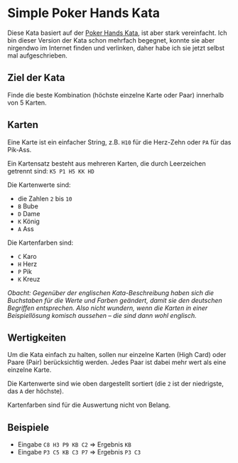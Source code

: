 # Simple Poker Hands Kata

Diese Kata basiert auf der
[Poker Hands Kata](http://codingdojo.org/cgi-bin/index.pl?KataPokerHands),
ist aber stark vereinfacht.  Ich bin dieser Version der Kata schon
mehrfach begegnet, konnte sie aber nirgendwo im Internet finden und
verlinken, daher habe ich sie jetzt selbst mal aufgeschrieben.

## Ziel der Kata

Finde die beste Kombination (höchste einzelne Karte oder Paar)
innerhalb von 5 Karten.

## Karten

Eine Karte ist ein einfacher String, z.B. ``H10`` für die Herz-Zehn
oder ``PA`` für das Pik-Ass.

Ein Kartensatz besteht aus mehreren Karten, die durch Leerzeichen
getrennt sind:  ``K5 P1 H5 KK HD``

Die Kartenwerte sind:

* die Zahlen ``2`` bis ``10``
* ``B`` Bube
* ``D`` Dame
* ``K`` König
* ``A`` Ass

Die Kartenfarben sind:

* ``C`` Karo
* ``H`` Herz
* ``P`` Pik
* ``K`` Kreuz

*Obacht: Gegenüber der englischen Kata-Beschreibung haben sich die
 Buchstaben für die Werte und Farben geändert, damit sie den deutschen
 Begriffen entsprechen.  Also nicht wundern, wenn die Karten in einer
 Beispiellösung komisch aussehen – die sind dann wohl englisch.*

## Wertigkeiten

Um die Kata einfach zu halten, sollen nur einzelne Karten (High Card)
oder Paare (Pair) berücksichtig werden.  Jedes Paar ist dabei mehr
wert als eine einzelne Karte.

Die Kartenwerte sind wie oben dargestellt sortiert (die ``2`` ist der
niedrigste, das ``A`` der höchste).

Kartenfarben sind für die Auswertung nicht von Belang.

## Beispiele

* Eingabe ``C8 H3 P9 KB C2`` => Ergebnis ``KB``
* Eingabe ``P3 C5 KB C3 P7`` => Ergebnis ``P3 C3``
